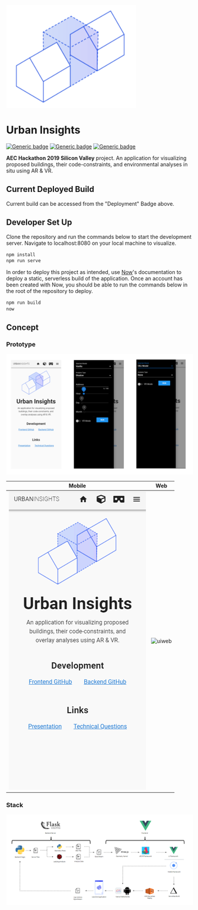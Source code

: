 ![Logo](/src/assets/logo.png)

# Urban Insights

[![Generic badge](https://img.shields.io/badge/Deployment-AWS-green.svg)](https://urban-insights-8sl8m3t8f.now.sh/)
[![Generic badge](https://img.shields.io/badge/Testing-Glitch-green.svg)](https://github.com/mitevpi/urban-insights-frontend/wiki/Glitch)
[![Generic badge](https://img.shields.io/badge/Backend-Heroku-green.svg)](https://urban-insights-api.herokuapp.com)

**AEC Hackathon 2019 Silicon Valley** project.
An application for visualizing proposed buildings, their code-constraints, and environmental analyses in situ using AR & VR.

## Current Deployed Build

Current build can be accessed from the "Deployment" Badge above.

## Developer Set Up

Clone the repository and run the commands below to start the development server. Navigate to localhost:8080 on your local machine to visualize.

```cmd
npm install
npm run serve
```

In order to deploy this project as intended, use [Now](https://zeit.co/dashboard)'s documentation to deploy a static, serverless build of the application. Once an account has been created with Now, you should be able to run the commands below in the root of the repository to deploy.

```cmd
npm run build
now
```

## Concept

### Prototype

![proto](/screenshots/app.png)

<!-- ![ui](/screenshots/ui01.gif) ![uiweb](/screenshots/ui02.gif) -->

|            Mobile            |               Web               |
| :--------------------------: | :-----------------------------: |
| ![ui](/screenshots/ui01.gif) | ![uiweb](/screenshots/ui02.gif) |

### Stack

![stack](/screenshots/stackDiagram.png)
